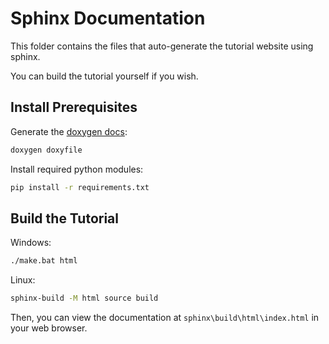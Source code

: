 # Sphinx Documentation

This folder contains the files that auto-generate the tutorial website using sphinx.

You can build the tutorial yourself if you wish.

## Install Prerequisites

Generate the [doxygen docs](https://agisostack-plus-plus.readthedocs.io/en/latest/Developer%20Guide.html#doxygen):

```bash
doxygen doxyfile
```

Install required python modules:

```bash
pip install -r requirements.txt
```

## Build the Tutorial

Windows:

```bash
./make.bat html
```

Linux:

```bash
sphinx-build -M html source build
```

Then, you can view the documentation at `sphinx\build\html\index.html` in your web browser.
